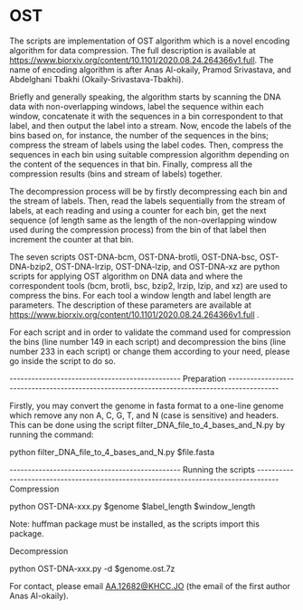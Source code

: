 # OST
The scripts are implementation of OST algorithm which is a novel encoding algorithm for data compression. The full description is available at https://www.biorxiv.org/content/10.1101/2020.08.24.264366v1.full. The name of encoding algorithm is after Anas Al-okaily, Pramod Srivastava, and Abdelghani Tbakhi (Okaily-Srivastava-Tbakhi).

Briefly and generally speaking, the algorithm starts by scanning the DNA data with non-overlapping windows, label the sequence within each window, concatenate it with the sequences in a bin correspondent to that label, and then output the label into a stream. Now, encode the labels of the bins based on, for instance, the number of the sequences in the bins; compress the stream of labels using the label codes. Then, compress the sequences in each bin using suitable compression algorithm depending on the content of the sequences in that bin. Finally, compress all the compression results (bins and stream of labels) together. 

The decompression process will be by firstly decompressing each bin and the stream of labels. Then, read the labels sequentially from the stream of labels, at each reading and using a counter for each bin, get the next sequence (of length same as the length of the non-overlapping window used during the compression process) from the bin of that label then increment the counter at that bin.

The seven scripts OST-DNA-bcm, OST-DNA-brotli, OST-DNA-bsc, OST-DNA-bzip2, OST-DNA-lrzip, OST-DNA-lzip, and OST-DNA-xz are python scripts for applying OST algorithm on DNA data and where the correspondent tools (bcm, brotli, bsc, bzip2, lrzip, lzip, and xz) are used to compress the bins. For each tool a window length and label length are parameters. The description of these parameters are available at https://www.biorxiv.org/content/10.1101/2020.08.24.264366v1.full .

For each script and in order to validate the command used for compression the bins (line number 149 in each script) and decompression the bins (line number 233 in each script) or change them according to your need, please go inside the script to do so.  

----------------------------------------------- Preparation --------------------------------------------------------------------------------------------

Firstly, you may convert the genome in fasta format to a one-line genome which remove any non A, C, G, T, and N (case is sensitive) and headers. This can be done using the script filter_DNA_file_to_4_bases_and_N.py by running the command:

python filter_DNA_file_to_4_bases_and_N.py $file.fasta 

----------------------------------------------- Running the scripts ------------------------------------------------------------------------------------
Compression

python OST-DNA-xxx.py $genome $label_length $window_length 

Note: huffman package must be installed, as the scripts import this package. 

Decompression 

python OST-DNA-xxx.py -d $genome.ost.7z


For contact, please email AA.12682@KHCC.JO (the email of the first author Anas Al-okaily).
